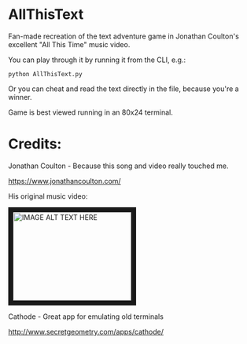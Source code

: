 # AllThisText
Fan-made recreation of the text adventure game in Jonathan Coulton's excellent "All This Time" music video.

You can play through it by running it from the CLI, e.g.:
 
 ```python AllThisText.py```

Or you can cheat and read the text directly in the file, because you're a winner.

Game is best viewed running in an 80x24 terminal.

# Credits: 
Jonathan Coulton - Because this song and video really touched me.

https://www.jonathancoulton.com/

His original music video:

<a href="http://www.youtube.com/watch?feature=player_embedded&v=TvVNxqosZ7s" target="_blank"><img src="http://img.youtube.com/vi/TvVNxqosZ7s/0.jpg" alt="IMAGE ALT TEXT HERE" width="240" height="180" border="10" /></a>
    
Cathode - Great app for emulating old terminals
    
http://www.secretgeometry.com/apps/cathode/
